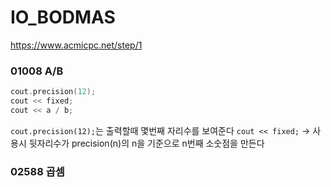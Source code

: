 # IO_BODMAS
https://www.acmicpc.net/step/1
### 01008 A/B
```c++
cout.precision(12);
cout << fixed;
cout << a / b;
```
`cout.precision(12);`는 출력할때 몇번째 자리수를 보여준다
`cout << fixed;` -> 사용시 뒷자리수가 precision(n)의 n을 기준으로 n번째 소숫점을 만든다

### 02588 곱셈 
